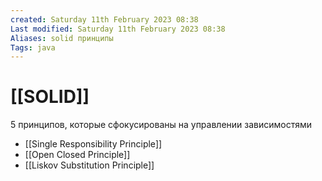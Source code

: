 ```yaml
---
created: Saturday 11th February 2023 08:38
Last modified: Saturday 11th February 2023 08:38
Aliases: solid принципы
Tags: java
---
```


# [[SOLID]]

5 принципов, которые сфокусированы на управлении зависимостями

- [[Single Responsibility Principle]]
- [[Open Closed Principle]]
- [[Liskov Substitution Principle]]
